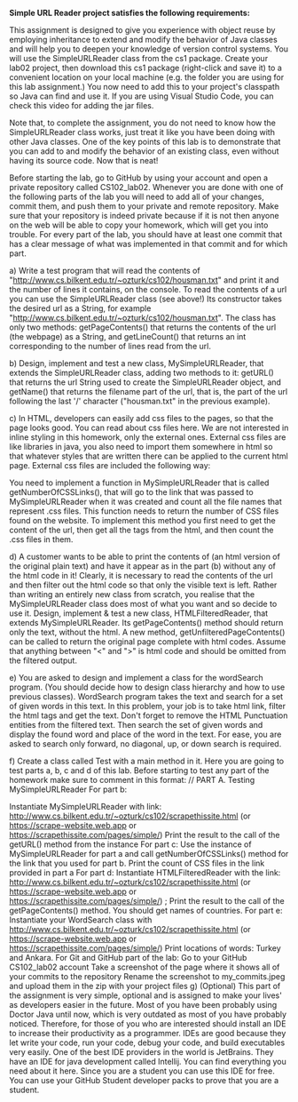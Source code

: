 **Simple URL Reader project satisfies the following requirements:**

This assignment is designed to give you experience with object reuse by employing inheritance to extend and modify the behavior of Java classes and will help you to deepen your knowledge of version control systems. You will use the SimpleURLReader class from the cs1 package. Create your lab02 project, then download this cs1 package (right-click and save it) to a convenient location on your local machine (e.g. the folder you are using for this lab assignment.) You now need to add this to your project's classpath so Java can find and use it. If you are using Visual Studio Code, you can check this video for adding the jar files.

Note that, to complete the assignment, you do not need to know how the SimpleURLReader class works, just treat it like you have been doing with other Java classes. One of the key points of this lab is to demonstrate that you can add to and modify the behavior of an existing class, even without having its source code. Now that is neat!

Before starting the lab, go to GitHub by using your account and open a private repository called CS102_lab02. Whenever you are done with one of the following parts of the lab you will need to add all of your changes, commit them, and push them to your private and remote repository. Make sure that your repository is indeed private because if it is not then anyone on the web will be able to copy your homework, which will get you into trouble. For every part of the lab, you should have at least one commit that has a clear message of what was implemented in that commit and for which part.

a) Write a test program that will read the contents of "http://www.cs.bilkent.edu.tr/~ozturk/cs102/housman.txt" and print it and the number of lines it contains, on the console. To read the contents of a url you can use the SimpleURLReader class (see above!) Its constructor takes the desired url as a String, for example "http://www.cs.bilkent.edu.tr/~ozturk/cs102/housman.txt". The class has only two methods: getPageContents() that returns the contents of the url (the webpage) as a String, and getLineCount() that returns an int corresponding to the number of lines read from the url.

b) Design, implement and test a new class, MySimpleURLReader, that extends the SimpleURLReader class, adding two methods to it: getURL() that returns the url String used to create the SimpleURLReader object, and getName() that returns the filename part of the url, that is, the part of the url following the last '/' character ("housman.txt" in the previous example).

c) In HTML, developers can easily add css files to the pages, so that the page looks good. You can read about css files here. We are not interested in inline styling in this homework, only the external ones. External css files are like libraries in java, you also need to import them somewhere in html so that whatever styles that are written there can be applied to the current html page. External css files are included the following way:
<link rel="stylesheet" href="some_file.css"> You need to implement a function in MySimpleURLReader that is called getNumberOfCSSLinks(), that will go to the link that was passed to MySimpleURLReader when it was created and count all the file names that represent .css files. This function needs to return the number of CSS files found on the website. To implement this method you first need to get the content of the url, then get all the <link> tags from the html, and then count the .css files in them.

d) A customer wants to be able to print the contents of (an html version of the original plain text) and have it appear as in the part (b) without any of the html code in it! Clearly, it is necessary to read the contents of the url and then filter out the html code so that only the visible text is left. Rather than writing an entirely new class from scratch, you realise that the MySimpleURLReader class does most of what you want and so decide to use it. Design, implement & test a new class, HTMLFilteredReader, that extends MySimpleURLReader. Its getPageContents() method should return only the text, without the html. A new method, getUnfilteredPageContents() can be called to return the original page complete with html codes. Assume that anything between "<" and ">" is html code and should be omitted from the filtered output.

e) You are asked to design and implement a class for the wordSearch program. (You should decide how to design class hierarchy and how to use previous classes). WordSearch program takes the text and search for a set of given words in this text. In this problem, your job is to take html link, filter the html tags and get the text. Don't forget to remove the HTML Punctuation entities from the filtered text. Then search the set of given words and display the found word and place of the word in the text. For ease, you are asked to search only forward, no diagonal, up, or down search is required.

f) Create a class called Test with a main method in it. Here you are going to test parts a, b, c and d of this lab. Before starting to test any part of the homework make sure to comment in this format: // PART A. Testing MySimpleURLReader
For part b:

Instantiate MySimpleURLReader with link: http://www.cs.bilkent.edu.tr/~ozturk/cs102/scrapethissite.html (or https://scrape-website.web.app or https://scrapethissite.com/pages/simple/)
Print the result to the call of the getURL() method from the instance
For part c:
Use the instance of MySimpleURLReader for part a and call getNumberOfCSSLinks() method for the link that you used for part b.
Print the count of CSS files in the link provided in part a
For part d:
Instantiate HTMLFilteredReader with the link: http://www.cs.bilkent.edu.tr/~ozturk/cs102/scrapethissite.html (or https://scrape-website.web.app or https://scrapethissite.com/pages/simple/) ;
Print the result to the call of the getPageContents() method. You should get names of countries.
For part e:
Instantiate your WordSearch class with http://www.cs.bilkent.edu.tr/~ozturk/cs102/scrapethissite.html (or https://scrape-website.web.app or https://scrapethissite.com/pages/simple/)
Print locations of words: Turkey and Ankara.
For Git and GitHub part of the lab:
Go to your GitHub CS102_lab02 account
Take a screenshot of the page where it shows all of your commits to the repository
Rename the screenshot to my_commits.jpeg and upload them in the zip with your project files
g) (Optional) This part of the assignment is very simple, optional and is assigned to make your lives' as developers easier in the future. Most of you have been probably using Doctor Java until now, which is very outdated as most of you have probably noticed. Therefore, for those of you who are interested should install an IDE to increase their productivity as a programmer. IDEs are good because they let write your code, run your code, debug your code, and build executables very easily. One of the best IDE providers in the world is JetBrains. They have an IDE for java development called Intellij. You can find everything you need about it here. Since you are a student you can use this IDE for free. You can use your GitHub Student developer packs to prove that you are a student.
